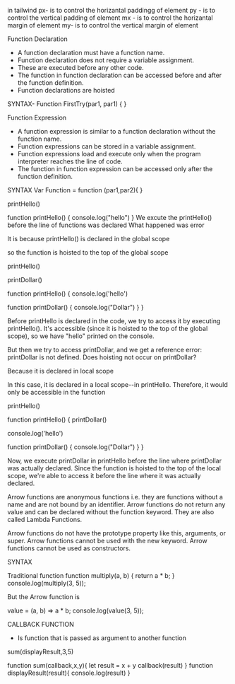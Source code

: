 in tailwind 
px- is to control the horizantal paddingg of element 
py - is to control the vertical padding of element
mx - is to control the horizantal margin of element
my- is to control the vertical margin of element


Function Declaration 

- A function declaration must have a function name.
- Function declaration does not require a variable assignment. 
- These are executed before any other code.
- The function in function declaration can be accessed before and after the function definition.
- Function declarations are hoisted

SYNTAX- 
Function FirstTry(par1, par1) {
}

Function Expression 

- A function expression is similar to a function declaration without the function name.
- Function expressions can be stored in a variable assignment.
- Function expressions load and execute only when the program interpreter reaches the line of code.
- The function in function expression can be accessed only after the function definition.

SYNTAX 
Var Function = function (par1,par2){
}

printHello()

function printHello() {
  console.log("hello")
}
We excute the printHello() before the line of functions was declared 
What happened was error 

It is because printHello() is declared in the global scope 

so the function is hoisted to the top of the global scope


printHello()

printDollar()

function printHello() {
  console.log('hello')

  function printDollar() {
    console.log("Dollar")
  }
}

Before printHello is declared in the code, we try to access it by
 executing printHello(). It's accessible (since it is hoisted to the top of 
 the global scope), so we have "hello" printed on the console.

But then we try to access printDollar, and we get a reference error:
 printDollar is not defined. Does hoisting not occur on printDollar?

Because it is declared in local scope

 In this case, it is declared in a local scope--in printHello. 
 Therefore, it would only be accessible in the function

printHello()

function printHello() {
  printDollar()
 
  console.log('hello')

  function printDollar() {
    console.log("Dollar")
  }
}

Now, we execute printDollar in printHello before the line where printDollar was 
actually declared. Since the function is hoisted to the top of the local scope, 
we're able to access it before the line where it was actually declared.

Arrow functions are anonymous functions i.e. they are functions without a name and are not bound by an identifier. Arrow functions do not return any value and can be declared without the function keyword. They are also called Lambda Functions.

Arrow functions do not have the prototype property like this, arguments, or super.
Arrow functions cannot be used with the new keyword.
Arrow functions cannot be used as constructors.


SYNTAX 

Traditional function
function multiply(a, b) {
    return a * b;
}
console.log(multiply(3, 5));

But the Arrow function is 

value = (a, b) => a * b;
console.log(value(3, 5));

CALLBACK FUNCTION  
-  Is function that is passed as argument to another function

sum(displayResult,3,5)

function sum(callback,x,y){
    let result = x + y
    callback(result)
}
function displayResult(result){
    console.log(result)
}